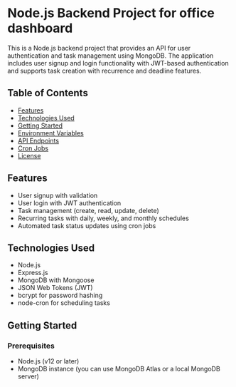 # Node.js Backend Project for office dashboard

This is a Node.js backend project that provides an API for user authentication and task management using MongoDB. The application includes user signup and login functionality with JWT-based authentication and supports task creation with recurrence and deadline features.

## Table of Contents

- [Features](#features)
- [Technologies Used](#technologies-used)
- [Getting Started](#getting-started)
- [Environment Variables](#environment-variables)
- [API Endpoints](#api-endpoints)
- [Cron Jobs](#cron-jobs)
- [License](#license)

## Features

- User signup with validation
- User login with JWT authentication
- Task management (create, read, update, delete)
- Recurring tasks with daily, weekly, and monthly schedules
- Automated task status updates using cron jobs

## Technologies Used

- Node.js
- Express.js
- MongoDB with Mongoose
- JSON Web Tokens (JWT)
- bcrypt for password hashing
- node-cron for scheduling tasks

## Getting Started

### Prerequisites

- Node.js (v12 or later)
- MongoDB instance (you can use MongoDB Atlas or a local MongoDB server)
